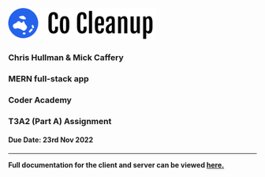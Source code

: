 <img src="./public/images/logo/logo-icon.svg" alt="User Story Tasks Delegation" width="300"/>

### Chris Hullman & Mick Caffery <!-- omit in toc -->
### MERN full-stack app <!-- omit in toc -->
### Coder Academy <!-- omit in toc -->
### T3A2 (Part A) Assignment <!-- omit in toc -->
#### Due Date: 23rd Nov 2022 <!-- omit in toc -->

---

**Full documentation for the client and server can be viewed [here.](https://github.com/Community-Cleanup/Co-Cleanup-Docs)**
